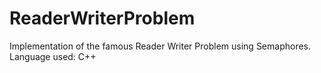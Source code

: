 # ReaderWriterProblem
Implementation of the famous Reader Writer Problem using Semaphores.
Language used: C++
